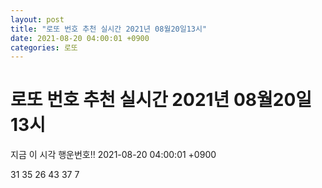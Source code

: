 ```yaml
---
layout: post
title: "로또 번호 추천 실시간 2021년 08월20일13시"
date: 2021-08-20 04:00:01 +0900
categories: 로또
---
```


# 로또 번호 추천 실시간 2021년 08월20일13시

지금 이 시각 행운번호!! 2021-08-20 04:00:01 +0900

 31  35  26  43  37  7 

